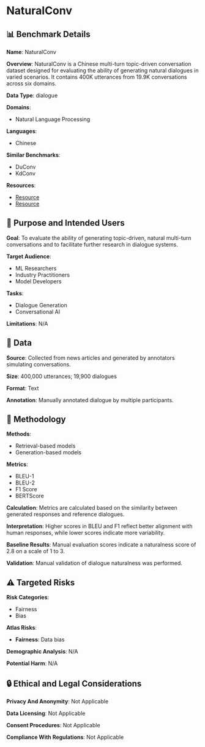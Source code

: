 # NaturalConv

## 📊 Benchmark Details

**Name**: NaturalConv

**Overview**: NaturalConv is a Chinese multi-turn topic-driven conversation dataset designed for evaluating the ability of generating natural dialogues in varied scenarios. It contains 400K utterances from 19.9K conversations across six domains.

**Data Type**: dialogue

**Domains**:
- Natural Language Processing

**Languages**:
- Chinese

**Similar Benchmarks**:
- DuConv
- KdConv

**Resources**:
- [Resource](https://ailab.tencent.com/ailab/nlp/dialogue/#datasets)
- [Resource](https://huggingface.co/datasets/xywang1/NaturalConv)

## 🎯 Purpose and Intended Users

**Goal**: To evaluate the ability of generating topic-driven, natural multi-turn conversations and to facilitate further research in dialogue systems.

**Target Audience**:
- ML Researchers
- Industry Practitioners
- Model Developers

**Tasks**:
- Dialogue Generation
- Conversational AI

**Limitations**: N/A

## 💾 Data

**Source**: Collected from news articles and generated by annotators simulating conversations.

**Size**: 400,000 utterances; 19,900 dialogues

**Format**: Text

**Annotation**: Manually annotated dialogue by multiple participants.

## 🔬 Methodology

**Methods**:
- Retrieval-based models
- Generation-based models

**Metrics**:
- BLEU-1
- BLEU-2
- F1 Score
- BERTScore

**Calculation**: Metrics are calculated based on the similarity between generated responses and reference dialogues.

**Interpretation**: Higher scores in BLEU and F1 reflect better alignment with human responses, while lower scores indicate more variability.

**Baseline Results**: Manual evaluation scores indicate a naturalness score of 2.8 on a scale of 1 to 3.

**Validation**: Manual validation of dialogue naturalness was performed.

## ⚠️ Targeted Risks

**Risk Categories**:
- Fairness
- Bias

**Atlas Risks**:
- **Fairness**: Data bias

**Demographic Analysis**: N/A

**Potential Harm**: N/A

## 🔒 Ethical and Legal Considerations

**Privacy And Anonymity**: Not Applicable

**Data Licensing**: Not Applicable

**Consent Procedures**: Not Applicable

**Compliance With Regulations**: Not Applicable
